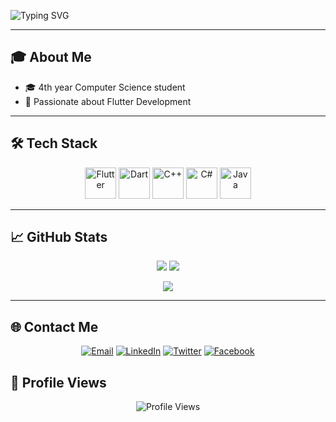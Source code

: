 ![Typing SVG](https://readme-typing-svg.demolab.com?font=Fira+Code&size=30&pause=200&color=1E90FF&width=435&lines=I'm+Eman+Medhat)

---

## 🎓 About Me
- 🎓 4th year Computer Science student  
- 🚀 Passionate about Flutter Development  

---

## 🛠 Tech Stack  

<p align="center">
  <img src="https://cdn.jsdelivr.net/gh/devicons/devicon/icons/flutter/flutter-original.svg" width="50" height="50" alt="Flutter"/>
  <img src="https://cdn.jsdelivr.net/gh/devicons/devicon/icons/dart/dart-original.svg" width="50" height="50" alt="Dart"/>
  <img src="https://cdn.jsdelivr.net/gh/devicons/devicon/icons/cplusplus/cplusplus-original.svg" width="50" height="50" alt="C++"/>
  <img src="https://cdn.jsdelivr.net/gh/devicons/devicon/icons/csharp/csharp-original.svg" width="50" height="50" alt="C#"/>
  <img src="https://cdn.jsdelivr.net/gh/devicons/devicon/icons/java/java-original.svg" width="50" height="50" alt="Java"/>
</p>

---

## 📈 GitHub Stats  

<p align="center">
  <img src="https://github-readme-stats.vercel.app/api?username=Emo2003&show_icons=true&theme=tokyonight" />
  <img src="https://github-readme-stats.vercel.app/api/top-langs/?username=Emo2003&layout=compact&theme=tokyonight" />
</p>

<p align="center">
  <img src="https://streak-stats.demolab.com?user=Emo2003&theme=tokyonight&hide_border=false" />
</p>



---

## 🌐 Contact Me  

<p align="center">
  <a href="mailto:emanmedhat0099@gmail.com"><img src="https://img.icons8.com/fluency/48/gmail-new.png" alt="Email"/></a>
  <a href="https://www.linkedin.com/in/emo-c7g77i366"><img src="https://img.icons8.com/fluency/48/linkedin.png" alt="LinkedIn"/></a>
  <a href="https://x.com/emo00000003"><img src="https://img.icons8.com/color/48/twitter--v1.png" alt="Twitter"/></a>
<a href="https://www.facebook.com/share/1b7ADSXUFA/">
  <img src="https://img.icons8.com/fluency/48/facebook-new.png" alt="Facebook"/>
</a>

</p>



## 👀 Profile Views  

<p align="center">
  <img src="https://komarev.com/ghpvc/?username=Emo2003&color=1E90FF&style=for-the-badge" alt="Profile Views"/>
</p>
